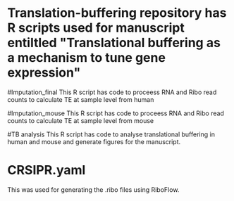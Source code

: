 # Translation-buffering repository has R scripts used for manuscript entiltled "Translational buffering as a mechanism to tune gene expression"

#Imputation_final 
This R script has code to proceess RNA and Ribo read counts to calculate TE at sample level from human


#Imputation_mouse
This R script has code to proceess RNA and Ribo read counts to calculate TE at sample level from mouse

#TB analysis
This R script has code to analyse translational buffering  in human and mouse and generate figures for the manuscript. 

# CRSIPR.yaml
This was used for generating the .ribo files using RiboFlow. 
